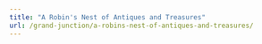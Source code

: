 ```yaml
---
title: "A Robin's Nest of Antiques and Treasures"
url: /grand-junction/a-robins-nest-of-antiques-and-treasures/
---
```

